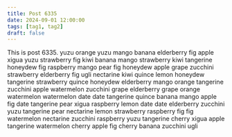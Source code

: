 ```yaml
---
title: Post 6335
date: 2024-09-01 12:00:00
tags: [tag1, tag2]
draft: false
---
```

This is post 6335.
yuzu
orange
yuzu
mango
banana
elderberry
fig
apple
xigua
yuzu
strawberry
fig
kiwi
banana
mango
strawberry
kiwi
tangerine
honeydew
fig
raspberry
mango
pear
fig
honeydew
apple
grape
zucchini
strawberry
elderberry
fig
ugli
nectarine
kiwi
quince
lemon
honeydew
tangerine
strawberry
quince
honeydew
elderberry
mango
orange
tangerine
zucchini
apple
watermelon
zucchini
grape
elderberry
grape
orange
watermelon
watermelon
date
date
tangerine
quince
banana
mango
apple
fig
date
tangerine
pear
xigua
raspberry
lemon
date
date
elderberry
zucchini
yuzu
tangerine
pear
nectarine
lemon
strawberry
raspberry
fig
fig
watermelon
nectarine
zucchini
raspberry
yuzu
tangerine
cherry
xigua
apple
tangerine
watermelon
cherry
apple
fig
cherry
banana
zucchini
ugli
